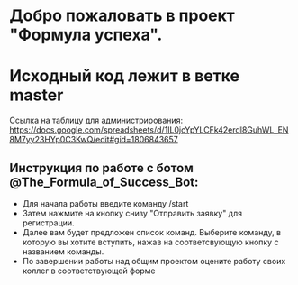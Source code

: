 # Добро пожаловать в проект "Формула успеха".
# Исходный код лежит в ветке master
Ссылка на таблицу для администрирования: https://docs.google.com/spreadsheets/d/1IL0jcYpYLCFk42erdl8GuhWL_EN8M7yy23HYp0C3KwQ/edit#gid=1806843657

## Инструкция по работе с ботом @The_Formula_of_Success_Bot:
- Для начала работы введите команду /start
- Затем нажмите на кнопку снизу "Отправить заявку" для регистрации. 
- Далее вам будет предложен список команд. Выберите команду, в которую вы хотите вступить, нажав на соответсвующую кнопку с названием команды.
- По завершении работы над общим проектом оцените работу своих коллег в соответствующей форме
